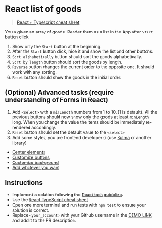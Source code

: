 # React list of goods

> [React + Typescript cheat sheet](https://mate-academy.github.io/fe-program/js/extra/react-typescript)

You a given an array of goods. Render them as a list in the App after `Start` button click.

1. Show only the `Start` button at the beginning.
1. After the `Start` button click, hide it and show the list and other buttons.
1. `Sort alphabetically` button should sort the goods alphabetically.
1. `Sort by length` button should sort the goods by length.
1. `Reverse` button changes the current order to the opposite one. It should work with any sorting.
1. `Reset` button should show the goods in the initial order.

## (Optional) Advanced tasks (require understanding of Forms in React)
1. Add `<select>` with a `minLength` numbers from 1 to 10. (1 is default). All the previous buttons
  should now show only the goods at least `minLength` long. When you change the
  value the items should be immediately re-rendered accordingly.
2. `Reset` button should set the default value to the `<select>`
3. Add some styles, you are frontend developer :) (use [Bulma](https://bulma.io) or another library)
- [Center elements](https://bulma.io/documentation/layout/level/)
- [Customize buttons](https://bulma.io/documentation/elements/button/)
- [Customize background](https://bulma.io/documentation/overview/colors/)
- [Add whatever you want](https://bulma.io/documentation/)

## Instructions

- Implement a solution following the [React task guideline](https://github.com/mate-academy/react_task-guideline#react-tasks-guideline).
- Use the [React TypeScript cheat sheet](https://mate-academy.github.io/fe-program/js/extra/react-typescript).
- Open one more terminal and run tests with `npm test` to ensure your solution is correct.
- Replace `<your_account>` with your Github username in the [DEMO LINK](https://Dmytrit.github.io/react_list-of-goods/) and add it to the PR description.
